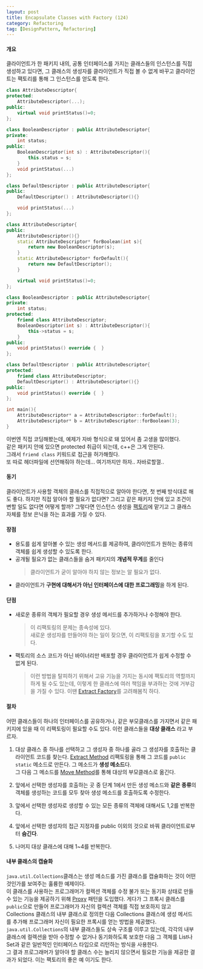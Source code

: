 ```yaml
---
layout: post
title: Encapsulate Classes with Factory (124)
category: Refactoring
tag: [DesignPattern, Refactoring] 
---
```


#### 개요

클라이언트가 한 패키지 내의, 공통 인터페이스를 가지는 클래스들의 인스턴스를 직접 생성하고 있다면, 그 클래스의 생성자를 클라이언트가 직접 볼 수 없게 바꾸고 클라이언트는 팩토리를 통해 그 인스턴스를 얻도록 한다.  

```c++
class AttributeDescriptor{
protected:
    AttributeDescriptor(...);
public:
    virtual void printStatus()=0;
};

class BooleanDescriptor : public AttributeDescriptor{
private:
    int status;
public:
    BooleanDescriptor(int s) : AttributeDescriptor(){
        this.status = s;
    }
    void printStatus(...)
};

class DefaultDescriptor : public AttributeDescriptor{
public:
    DefaultDescriptor() : AttributeDescriptor(){}

    void printStatus(...)
};
```

```c++
class AttributeDescriptor{
public:
    AttributeDescriptor(){}
    static AttributeDescriptor* forBoolean(int s){
        return new BooleanDescriptor(s);
    }
    static AttributeDescriptor* forDefault(){
        return new DefaultDescriptor();
    }

    virtual void printStatus()=0;
};

class BooleanDescriptor : public AttributeDescriptor{
private:
    int status;
protected:
    friend class AttributeDescriptor;
    BooleanDescriptor(int s) : AttributeDescriptor(){
        this->status = s;
    }
public:
    void printStatus() override {  }
};

class DefaultDescriptor : public AttributeDescriptor{
protected:
    friend class AttributeDescriptor;
    DefaultDescriptor() : AttributeDescriptor(){}
public:
    void printStatus() override {  }
};

int main(){
    AttributeDescriptor* a = AttributeDescriptor::forDefault();
    AttributeDescriptor* b = AttributeDescriptor::forBoolean(3);
}

```

이번엔 직접 코딩해봤는데, 예제가 자바 형식으로 돼 있어서 좀 고생을 많이했다.  
같은 패키지 안에 있으면 protected 취급이 되는데, c++은 그게 안된다.  
그래서 `friend class` 키워드로 접근을 허가해줬다.  
또 따로 헤더파일에 선언해줘야 하는데... 여기까지만 하자.. 자바로할껄..  

#### 동기

클라이언트가 사용할 객체의 클래스를 직접적으로 알아야 한다면, 첫 번째 방식대로 해도 좋다. 하지만 직접 알아야 할 필요가 없다면? 그리고 같은 패키지 안에 있고 조건이 변할 일도 없다면 어떻게 할까? 그렇다면 인스턴스 생성을 [팩토리](https://jo631.github.io/designpattern/2021/04/14/Factory/)에 맡기고 그 클래스 자체를 정보 은닉을 하는 효과를 가질 수 있다.  

#### 장점

- 용도를 쉽게 알아볼 수 있는 생성 메서드를 제공하여, 클라이언트가 원하는 종류의 객체를 쉽게 생성할 수 있도록 한다.  
- 공개될 필요가 없는 클래스들을 숨겨 패키지의 **개념적 무게**를 줄인다  
    >클라이언트가 굳이 알아야 하지 않는 정보는 알 필요가 없다.  
- 클라이언트가 **구현에 대해서가 아닌 인터페이스에 대한 프로그래밍**을 하게 된다.  

#### 단점

- 새로운 종류의 객체가 필요할 경우 생성 메서드를 추가하거나 수정해야 한다.  

    > 이 리팩토링의 문제는 종속성에 있다.  
    새로운 생성자를 만들어야 하는 일이 잦으면, 이 리팩토링을 포기할 수도 있다.  

- 팩토리의 소스 코드가 아닌 바이너리만 배포할 경우 클라이언트가 쉽게 수정할 수 없게 된다.  

    >이런 방법을 탈피하기 위해서 고유 기능을 가지는 동시에 팩토리의 역할까지 하게 될 수도 있는데, 이렇게 한 클래스에 여러 책임을 부과하는 것에 거부감을 가질 수 있다. 이땐 [Extract Factory](https://jo631.github.io/refactoring/2021/04/13/Replace-Constructors-With-Creation-Methods/#extract-factory-%ED%8C%A9%ED%86%A0%EB%A6%AC-%EC%B6%94%EC%B6%9C)를 고려해봄직 하다.  

#### 절차  

어떤 클래스들이 하나의 인터페이스를 공유하거나, 같은 부모클래스를 가지면서 같은 패키지에 있을 때 이 리팩토링이 필요할 수도 있다. 이런 클래스들을 **대상 클래스** 라고 부르자.  

1. 대상 클래스 중 하나를 선택하고 그 생성자 중 하나를 골라 그 생성자를 호출하는 클라이언트 코드를 찾는다. [Extract Method](https://jo631.github.io/refactoring/2021/04/09/RefactoringToPattern/#extract-method) 리팩토링을 통해 그 코드를 `public static` 메소드로 만든다. 그 메소드가 **생성 메소드**다.  
그 다음 그 메소드를 [Move Method](https://jo631.github.io/refactoring/2021/04/09/RefactoringToPattern/#move-method)를 통해 대상의 부모클래스로 옮긴다.  

2. 앞에서 선택한 생성자를 호출하는 곳 중 단계 1에서 만든 생성 메소드와 **같은 종류**의 객체를 생성하는 코드를 모두 찾아 생성 메소드를 호출하도록 수정한다.  

3. 앞에서 선택한 생성자로 생성할 수 있는 모든 종류의 객체에 대해서도 1,2를 반복한다.  

4. 앞에서 선택한 생성자의 접근 지정자를 public 이외의 것으로 바꿔 클라이언트로부터 **숨긴다**.  

5. 나머지 대상 클래스에 대해 1~4를 반복한다.  


#### 내부 클래스의 캡슐화
`java.util.Collections`클래스는 생성 메소드를 가진 클래스를 캡슐화하는 것이 어떤것인가를 보여주는 훌륭한 예제이다.  
이 클래스를 사용하는 프로그래머가 컬렉션 객체를 수정 불가 또는 동기화 상태로 만들 수 있는 기능을 제공하기 위해 [Proxy](https://jo631.github.io/refactoring/2021/04/13/ProxyPattern/) 패턴을 도입했다. 게다가 그 프록시 클래스를 `public`으로 만들어 프로그래머가 자신의 컬렉션 객체를 직접 보호하지 않고 Collections 클래스의 내부 클래스로 정의한 다음 Collections 클래스에 생성 메서드를 추가해 프로그래머 자신이 필요한 프록시를 얻는 방법을 제공했다.  
`java.util.Collections`의 내부 클래스들도 상속 구조를 이루고 있는데, 각각의 내부 클래스에 컬렉션을 받아 수정할 수 없거나 동기화하도록 보호한 다음 그 객체를 List나 Set과 같은 일반적인 인터페이스 타입으로 리턴하는 방식을 사용한다.  
그 결과 프로그래머가 알아야 할 클래스 수는 늘리지 않으면서 필요한 기능을 제공한 결과가 되었다. 이는 팩토리의 좋은 예 이기도 한다.  
